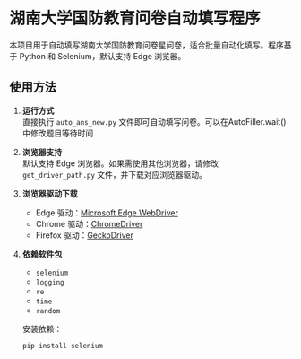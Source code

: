 # 湖南大学国防教育问卷自动填写程序

本项目用于自动填写湖南大学国防教育问卷星问卷，适合批量自动化填写。程序基于 Python 和 Selenium，默认支持 Edge 浏览器。

## 使用方法

1. **运行方式**  
   直接执行 `auto_ans_new.py` 文件即可自动填写问卷。可以在AutoFiller.wait()中修改题目等待时间 

2. **浏览器支持**  
   默认支持 Edge 浏览器。如果需使用其他浏览器，请修改 `get_driver_path.py` 文件，并下载对应浏览器驱动。

3. **浏览器驱动下载**  
   - Edge 驱动：[Microsoft Edge WebDriver](https://developer.microsoft.com/en-us/microsoft-edge/tools/webdriver/)
   - Chrome 驱动：[ChromeDriver](https://chromedriver.chromium.org/downloads)
   - Firefox 驱动：[GeckoDriver](https://github.com/mozilla/geckodriver/releases)

4. **依赖软件包**

   - `selenium`
   - `logging`
   - `re`
   - `time`
   - `random`

   安装依赖：

   ```bash
   pip install selenium